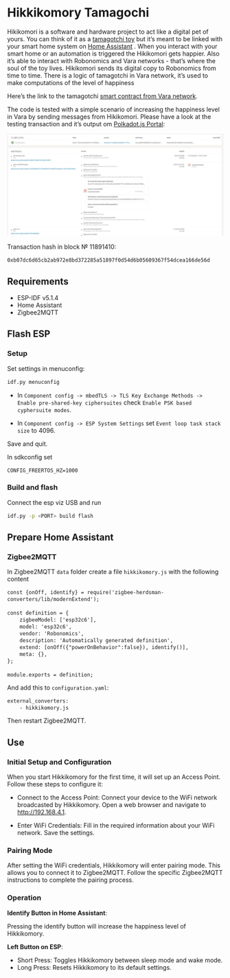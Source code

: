 # Hikkikomory Tamagochi

Hikikomori is a software and hardware project to act like a digital pet of yours. You can think of it as a [tamagotchi toy](https://en.wikipedia.org/wiki/Tamagotchi) but it’s meant to be linked with your smart home system on [Home Assistant](https://www.home-assistant.io/) . When you interact with your smart home or an automation is triggered the Hikikomori gets happier. Also it’s able to interact with Robonomics and Vara networks - that’s where the soul of the toy lives. Hikikomori sends its digital copy to Robonomics from time to time. There is a logic of tamagotchi in Vara network, it’s used to make computations of the level of happiness

Here’s the link to the tamagotchi [smart contract from Vara network](https://idea.gear-tech.io/programs/0x8e5f2de1fea16db5a65d4e64bca1f8a709585853749b3572ff15487db2146771?node=wss%3A%2F%2Ftestnet.vara.network).

The code is tested with a simple scenario of increasing the happiness level in Vara by sending messages from Hikikomori. Please have a look at the testing transaction and it’s output om [Polkadot.js Portal](https://polkadot.js.org/apps):

![vara_tr](img/vara_tr.png)

Transaction hash in block № 11891410:
```
0xb07dc6d65cb2ab972e8bd372285a51897f0d54d6b05609367f54dcea166de56d
```

## Requirements

* ESP-IDF v5.1.4
* Home Assistant
* Zigbee2MQTT

## Flash ESP

### Setup

Set settings in menuconfig:
```bash
idf.py menuconfig
```
* In `Component config -> mbedTLS -> TLS Key Exchange Methods -> Enable pre-shared-key ciphersuites` check `Enable PSK based cyphersuite modes`.

* In `Component config -> ESP System Settings` set `Event loop task stack size` to 4096.

Save and quit.

In sdkconfig set 
```
CONFIG_FREERTOS_HZ=1000
```

### Build and flash

Connect the esp viz USB and run

```bash
idf.py -p <PORT> build flash
```

## Prepare Home Assistant

### Zigbee2MQTT

In Zigbee2MQTT `data` folder create a file `hikkikomory.js` with the following content

```
const {onOff, identify} = require('zigbee-herdsman-converters/lib/modernExtend');

const definition = {
    zigbeeModel: ['esp32c6'],
    model: 'esp32c6',
    vendor: 'Robonomics',
    description: 'Automatically generated definition',
    extend: [onOff({"powerOnBehavior":false}), identify()],
    meta: {},
};

module.exports = definition;
```
And add this to `configuration.yaml`:
```
external_converters:
    - hikkikomory.js
```
Then restart Zigbee2MQTT.

## Use

### Initial Setup and Configuration

When you start Hikkikomory for the first time, it will set up an Access Point. Follow these steps to configure it:

* Connect to the Access Point:
    Connect your device to the WiFi network broadcasted by Hikkikomory.
    Open a web browser and navigate to http://192.168.4.1.

* Enter WiFi Credentials:
    Fill in the required information about your WiFi network.
    Save the settings.

### Pairing Mode

After setting the WiFi credentials, Hikkikomory will enter pairing mode. This allows you to connect it to Zigbee2MQTT. Follow the specific Zigbee2MQTT instructions to complete the pairing process.

### Operation

**Identify Button in Home Assistant**:

Pressing the identify button will increase the happiness level of Hikkikomory.

**Left Button on ESP**:

- Short Press: Toggles Hikkikomory between sleep mode and wake mode.
- Long Press: Resets Hikkikomory to its default settings.